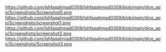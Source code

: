 https://github.com/Ishfaqahmad0309/Ishfaqahmad0309/blob/main/dice_app/Screenshots/Screenshot5.png
https://github.com/Ishfaqahmad0309/Ishfaqahmad0309/blob/main/dice_app/Screenshots/screenshot1.png
https://github.com/Ishfaqahmad0309/Ishfaqahmad0309/blob/main/dice_app/Screenshots/screenshot2.png
https://github.com/Ishfaqahmad0309/Ishfaqahmad0309/blob/main/dice_app/Screenshots/Screenshot3.png
